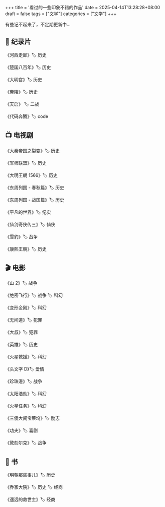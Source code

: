 +++
title = '看过的一些印象不错的作品'
date = 2025-04-14T13:28:28+08:00
draft = false
tags = ["文学"]
categories = ["文学"]
+++

有些记不起来了，不定期更新中...

## 📸 纪录片

《河西走廊》🏷️ 历史

《楚国八百年》🏷️ 历史

《大明宫》🏷️ 历史

《帝陵》🏷️ 历史

《天启》 🏷️ 二战

《代码奔腾》🏷️ code

## 📺 电视剧

《大秦帝国之裂变》🏷️ 历史

《军师联盟》🏷️ 历史

《大明王朝 1566》🏷️ 历史

《东周列国 - 春秋篇》🏷️ 历史

《东周列国 - 战国篇》🏷️ 历史

《平凡的世界》🏷️ 纪实

《仙剑奇侠传三》🏷️ 仙侠

《雪豹》🏷️ 战争

《康熙王朝》🏷️ 历史

## 🎬 电影

《山 2》🏷️ 战争

《绝密飞行》🏷️ 战争 🏷️ 科幻

《变形金刚》🏷️ 科幻

《无间道》🏷️ 犯罪

《大叔》🏷️ 犯罪

《英雄》🏷️ 历史

《火星救援》🏷️ 科幻

《头文字 D》🏷️ 爱情

《珍珠港》🏷️ 战争

《太阳浩劫》🏷️ 科幻

《火星任务》🏷️ 科幻

《三傻大闹宝莱坞》🏷️ 励志

《功夫》🏷️ 喜剧

《敦刻尔克》🏷️ 战争

## 📖 书

《明朝那些事儿》🏷️ 历史

《乔家大院》🏷️ 历史 🏷️ 经商

《遥远的救世主》🏷️ 经商
